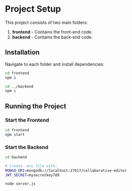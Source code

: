 # Project Setup

This project consists of two main folders:

1. **frontend** - Contains the front-end code.
2. **backend** - Contains the back-end code.

## Installation

Navigate to each folder and install dependencies:

```sh
cd frontend
npm i

cd ../backend
npm i
```

## Running the Project

### Start the Frontend

```sh
cd frontend
npm start
```

### Start the Backend

```sh
cd backend

# Create .env file with:
MONGO_URI=mongodb://localhost:27017/collaborative-editor
JWT_SECRET=mysecretkey789

node server.js
```
